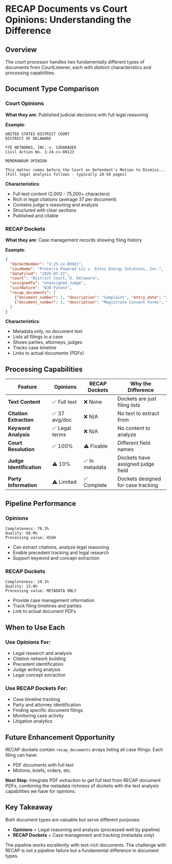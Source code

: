 # RECAP Documents vs Court Opinions: Understanding the Difference

## Overview

The court processor handles two fundamentally different types of documents from CourtListener, each with distinct characteristics and processing capabilities.

## Document Type Comparison

### Court Opinions
**What they are**: Published judicial decisions with full legal reasoning

**Example**: 
```
UNITED STATES DISTRICT COURT
DISTRICT OF DELAWARE

FTE NETWORKS, INC. v. SZKARADEK
Civil Action No. 1:24-cv-00123

MEMORANDUM OPINION

This matter comes before the Court on Defendant's Motion to Dismiss...
[Full legal analysis follows - typically 10-50 pages]
```

**Characteristics**:
- Full text content (2,000 - 75,000+ characters)
- Rich in legal citations (average 37 per document)
- Contains judge's reasoning and analysis
- Structured with clear sections
- Published and citable

### RECAP Dockets
**What they are**: Case management records showing filing history

**Example**:
```json
{
  "docketNumber": "1:25-cv-00921",
  "caseName": "Proterra Powered LLC v. Estes Energy Solutions, Inc.",
  "dateFiled": "2025-07-22",
  "court": "District Court, D. Delaware",
  "assignedTo": "Unassigned Judge",
  "suitNature": "830 Patent",
  "recap_documents": [
    {"document_number": 1, "description": "Complaint", "entry_date": "2025-07-22"},
    {"document_number": 2, "description": "Magistrate Consent Forms", "entry_date": "2025-07-22"}
  ]
}
```

**Characteristics**:
- Metadata only, no document text
- Lists all filings in a case
- Shows parties, attorneys, judges
- Tracks case timeline
- Links to actual documents (PDFs)

## Processing Capabilities

| Feature | Opinions | RECAP Dockets | Why the Difference |
|---------|----------|---------------|-------------------|
| **Text Content** | ✅ Full text | ❌ None | Dockets are just filing lists |
| **Citation Extraction** | ✅ 37 avg/doc | ❌ N/A | No text to extract from |
| **Keyword Analysis** | ✅ Legal terms | ❌ N/A | No content to analyze |
| **Court Resolution** | ✅ 100% | ⚠️ Fixable | Different field names |
| **Judge Identification** | ⚠️ 10% | ✅ In metadata | Dockets have assigned judge field |
| **Party Information** | ⚠️ Limited | ✅ Complete | Dockets designed for case tracking |

## Pipeline Performance

### Opinions
```
Completeness: 78.3%
Quality: 68.0%
Processing value: HIGH
```
- Can extract citations, analyze legal reasoning
- Enable precedent tracking and legal research
- Support keyword and concept extraction

### RECAP Dockets  
```
Completeness: 19.2%
Quality: 13.0%
Processing value: METADATA ONLY
```
- Provide case management information
- Track filing timelines and parties
- Link to actual document PDFs

## When to Use Each

### Use Opinions For:
- Legal research and analysis
- Citation network building
- Precedent identification
- Judge writing analysis
- Legal concept extraction

### Use RECAP Dockets For:
- Case timeline tracking
- Party and attorney identification  
- Finding specific document filings
- Monitoring case activity
- Litigation analytics

## Future Enhancement Opportunity

RECAP dockets contain `recap_documents` arrays listing all case filings. Each filing can have:
- PDF documents with full text
- Motions, briefs, orders, etc.

**Next Step**: Integrate PDF extraction to get full text from RECAP document PDFs, combining the metadata richness of dockets with the text analysis capabilities we have for opinions.

## Key Takeaway

Both document types are valuable but serve different purposes:
- **Opinions** = Legal reasoning and analysis (processed well by pipeline)
- **RECAP Dockets** = Case management and tracking (metadata only)

The pipeline works excellently with text-rich documents. The challenge with RECAP is not a pipeline failure but a fundamental difference in document types.